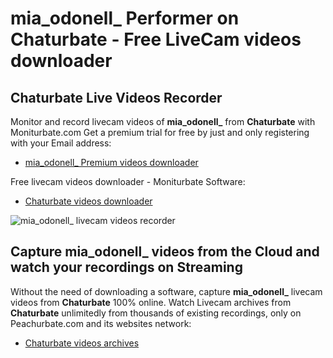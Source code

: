 # mia_odonell_ Performer on Chaturbate - Free LiveCam videos downloader

## Chaturbate Live Videos Recorder

Monitor and record livecam videos of **mia_odonell_** from **Chaturbate** with Moniturbate.com
Get a premium trial for free by just and only registering with your Email address:
* [mia_odonell_ Premium videos downloader](https://moniturbate.com/request-demo-licence-key.html)

Free livecam videos downloader - Moniturbate Software:
* [Chaturbate videos downloader](https://moniturbate.com/moniturbate-download-software.html)

![mia_odonell_ livecam videos recorder](https://peachurnet.com/templates/moniturbate-software.png)


## Capture mia_odonell_ videos from the Cloud and watch your recordings on Streaming

Without the need of downloading a software, capture **mia_odonell_** livecam videos from **Chaturbate** 100% online.
Watch Livecam archives from **Chaturbate** unlimitedly from thousands of existing recordings, only on Peachurbate.com and its websites network:
* [Chaturbate videos archives](https://peachurnet.com/)